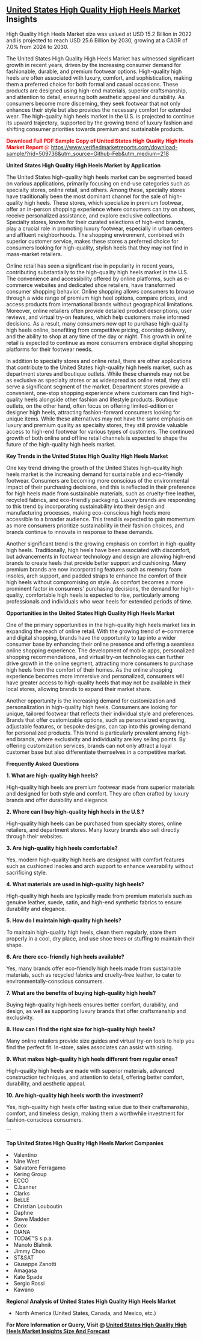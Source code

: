 <h2><a href="https://www.verifiedmarketreports.com/download-sample/?rid=509736&amp;utm_source=Github-Feb&amp;utm_medium=218" target="_blank">United States High Quality High Heels Market</a> Insights</h2><p>High Quality High Heels Market size was valued at USD 15.2 Billion in 2022 and is projected to reach USD 25.6 Billion by 2030, growing at a CAGR of 7.0% from 2024 to 2030.</p><p> <p>The United States High Quality High Heels Market has witnessed significant growth in recent years, driven by the increasing consumer demand for fashionable, durable, and premium footwear options. High-quality high heels are often associated with luxury, comfort, and sophistication, making them a preferred choice for both formal and casual occasions. These products are designed using high-end materials, superior craftsmanship, and attention to detail, ensuring both aesthetic appeal and durability. As consumers become more discerning, they seek footwear that not only enhances their style but also provides the necessary comfort for extended wear. The high-quality high heels market in the U.S. is projected to continue its upward trajectory, supported by the growing trend of luxury fashion and shifting consumer priorities towards premium and sustainable products. <p><span class=""><span style="color: #ff0000;"><strong>Download Full PDF Sample Copy of United States High Quality High Heels Market Report</strong> @ </span><a href="https://www.verifiedmarketreports.com/download-sample/?rid=509736&amp;utm_source=Github-Feb&amp;utm_medium=218" target="_blank">https://www.verifiedmarketreports.com/download-sample/?rid=509736&amp;utm_source=Github-Feb&amp;utm_medium=218</a></span></p></p> <p><strong>United States High Quality High Heels Market by Application</strong></p> <p>The United States high-quality high heels market can be segmented based on various applications, primarily focusing on end-use categories such as specialty stores, online retail, and others. Among these, specialty stores have traditionally been the most dominant channel for the sale of high-quality high heels. These stores, which specialize in premium footwear, offer an in-person shopping experience where consumers can try on shoes, receive personalized assistance, and explore exclusive collections. Specialty stores, known for their curated selections of high-end brands, play a crucial role in promoting luxury footwear, especially in urban centers and affluent neighborhoods. The shopping environment, combined with superior customer service, makes these stores a preferred choice for consumers looking for high-quality, stylish heels that they may not find in mass-market retailers. <p>Online retail has seen a significant rise in popularity in recent years, contributing substantially to the high-quality high heels market in the U.S. The convenience and accessibility offered by online platforms, such as e-commerce websites and dedicated shoe retailers, have transformed consumer shopping behavior. Online shopping allows consumers to browse through a wide range of premium high heel options, compare prices, and access products from international brands without geographical limitations. Moreover, online retailers often provide detailed product descriptions, user reviews, and virtual try-on features, which help customers make informed decisions. As a result, many consumers now opt to purchase high-quality high heels online, benefiting from competitive pricing, doorstep delivery, and the ability to shop at any time of the day or night. This growth in online retail is expected to continue as more consumers embrace digital shopping platforms for their footwear needs. <p>In addition to specialty stores and online retail, there are other applications that contribute to the United States high-quality high heels market, such as department stores and boutique outlets. While these channels may not be as exclusive as specialty stores or as widespread as online retail, they still serve a significant segment of the market. Department stores provide a convenient, one-stop shopping experience where customers can find high-quality heels alongside other fashion and lifestyle products. Boutique outlets, on the other hand, often focus on offering limited-edition or designer high heels, attracting fashion-forward consumers looking for unique items. While these alternatives may not have the same emphasis on luxury and premium quality as specialty stores, they still provide valuable access to high-end footwear for various types of customers. The continued growth of both online and offline retail channels is expected to shape the future of the high-quality high heels market. <p><strong>Key Trends in the United States High Quality High Heels Market</strong></p> <p>One key trend driving the growth of the United States high-quality high heels market is the increasing demand for sustainable and eco-friendly footwear. Consumers are becoming more conscious of the environmental impact of their purchasing decisions, and this is reflected in their preference for high heels made from sustainable materials, such as cruelty-free leather, recycled fabrics, and eco-friendly packaging. Luxury brands are responding to this trend by incorporating sustainability into their design and manufacturing processes, making eco-conscious high heels more accessible to a broader audience. This trend is expected to gain momentum as more consumers prioritize sustainability in their fashion choices, and brands continue to innovate in response to these demands. <p>Another significant trend is the growing emphasis on comfort in high-quality high heels. Traditionally, high heels have been associated with discomfort, but advancements in footwear technology and design are allowing high-end brands to create heels that provide better support and cushioning. Many premium brands are now incorporating features such as memory foam insoles, arch support, and padded straps to enhance the comfort of their high heels without compromising on style. As comfort becomes a more prominent factor in consumers' purchasing decisions, the demand for high-quality, comfortable high heels is expected to rise, particularly among professionals and individuals who wear heels for extended periods of time. <p><strong>Opportunities in the United States High Quality High Heels Market</strong></p> <p>One of the primary opportunities in the high-quality high heels market lies in expanding the reach of online retail. With the growing trend of e-commerce and digital shopping, brands have the opportunity to tap into a wider consumer base by enhancing their online presence and offering a seamless online shopping experience. The development of mobile apps, personalized shopping recommendations, and virtual try-on technologies can further drive growth in the online segment, attracting more consumers to purchase high heels from the comfort of their homes. As the online shopping experience becomes more immersive and personalized, consumers will have greater access to high-quality heels that may not be available in their local stores, allowing brands to expand their market share. <p>Another opportunity is the increasing demand for customization and personalization in high-quality high heels. Consumers are looking for unique, tailored footwear that reflects their individual style and preferences. Brands that offer customizable options, such as personalized engraving, adjustable features, or bespoke designs, can tap into this growing demand for personalized products. This trend is particularly prevalent among high-end brands, where exclusivity and individuality are key selling points. By offering customization services, brands can not only attract a loyal customer base but also differentiate themselves in a competitive market. <p><strong>Frequently Asked Questions</strong></p> <p><strong>1. What are high-quality high heels?</strong></p> <p>High-quality high heels are premium footwear made from superior materials and designed for both style and comfort. They are often crafted by luxury brands and offer durability and elegance.</p> <p><strong>2. Where can I buy high-quality high heels in the U.S.?</strong></p> <p>High-quality high heels can be purchased from specialty stores, online retailers, and department stores. Many luxury brands also sell directly through their websites.</p> <p><strong>3. Are high-quality high heels comfortable?</strong></p> <p>Yes, modern high-quality high heels are designed with comfort features such as cushioned insoles and arch support to enhance wearability without sacrificing style.</p> <p><strong>4. What materials are used in high-quality high heels?</strong></p> <p>High-quality high heels are typically made from premium materials such as genuine leather, suede, satin, and high-end synthetic fabrics to ensure durability and elegance.</p> <p><strong>5. How do I maintain high-quality high heels?</strong></p> <p>To maintain high-quality high heels, clean them regularly, store them properly in a cool, dry place, and use shoe trees or stuffing to maintain their shape.</p> <p><strong>6. Are there eco-friendly high heels available?</strong></p> <p>Yes, many brands offer eco-friendly high heels made from sustainable materials, such as recycled fabrics and cruelty-free leather, to cater to environmentally-conscious consumers.</p> <p><strong>7. What are the benefits of buying high-quality high heels?</strong></p> <p>Buying high-quality high heels ensures better comfort, durability, and design, as well as supporting luxury brands that offer craftsmanship and exclusivity.</p> <p><strong>8. How can I find the right size for high-quality high heels?</strong></p> <p>Many online retailers provide size guides and virtual try-on tools to help you find the perfect fit. In-store, sales associates can assist with sizing.</p> <p><strong>9. What makes high-quality high heels different from regular ones?</strong></p> <p>High-quality high heels are made with superior materials, advanced construction techniques, and attention to detail, offering better comfort, durability, and aesthetic appeal.</p> <p><strong>10. Are high-quality high heels worth the investment?</strong></p> <p>Yes, high-quality high heels offer lasting value due to their craftsmanship, comfort, and timeless design, making them a worthwhile investment for fashion-conscious consumers.</p> ```</p><p><strong>Top United States High Quality High Heels Market Companies</strong></p><div data-test-id=""><p><li>Valentino</li><li> Nine West</li><li> Salvatore Ferragamo</li><li> Kering Group</li><li> ECCO</li><li> C.banner</li><li> Clarks</li><li> BeLLE</li><li> Christian Louboutin</li><li> Daphne</li><li> Steve Madden</li><li> Geox</li><li> DIANA</li><li> TODâ€™S s.p.a.</li><li> Manolo Blahnik</li><li> Jimmy Choo</li><li> ST&SAT</li><li> Giuseppe Zanotti</li><li> Amagasa</li><li> Kate Spade</li><li> Sergio Rossi</li><li> Kawano</li></p><div><strong>Regional Analysis of&nbsp;United States High Quality High Heels Market</strong></div><ul><li dir="ltr"><p dir="ltr">North America&nbsp;(United States, Canada, and Mexico, etc.)</p></li></ul><p><strong>For More Information or Query, Visit @&nbsp;</strong><strong><a href="https://www.verifiedmarketreports.com/product/high-quality-high-heels-market/?utm_source=Github-Feb&amp;utm_medium=218" target="_blank">United States High Quality High Heels Market Insights Size And Forecast</a></strong></p></div>
